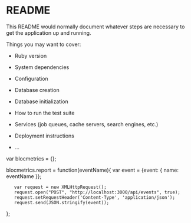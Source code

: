 # README

This README would normally document whatever steps are necessary to get the
application up and running.

Things you may want to cover:

* Ruby version

* System dependencies

* Configuration

* Database creation

* Database initialization

* How to run the test suite

* Services (job queues, cache servers, search engines, etc.)

* Deployment instructions

* ...

var blocmetrics = {};

blocmetrics.report = function(eventName){
       var event = {event: { name: eventName }};

       var request = new XMLHttpRequest();
       request.open("POST", "http://localhost:3000/api/events", true);
       request.setRequestHeader('Content-Type', 'application/json');
       request.send(JSON.stringify(event));
  };
